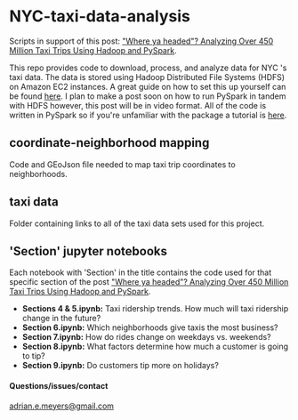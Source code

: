 # NYC-taxi-data-analysis
Scripts in support of this post: ["Where ya headed"? Analyzing Over 450 Million Taxi Trips Using Hadoop and PySpark](https://dailydatablog.wordpress.com/2018/01/27/where-ya-headed-analyzing-over-400-million-taxi-trips-using-hadoop-and-pyspark/). 

This repo provides code to download, process, and analyze data for NYC 's taxi data. The data is stored using Hadoop Distributed File Systems (HDFS) on Amazon EC2 instances. A great guide on how to set this up yourself can be found [here](http://www.novixys.com/blog/setup-apache-hadoop-cluster-aws-ec2/). I plan to make a post soon on how to run PySpark in tandem with HDFS however, this post will be in video format. All of the code is written in PySpark so if you're unfamiliar with the package a tutorial is [here](https://www.analyticsvidhya.com/blog/2016/10/spark-dataframe-and-operations/).

## coordinate-neighborhood mapping

Code and GEoJson file needed to map taxi trip coordinates to neighborhoods. 


## taxi data

Folder containing links to all of the taxi data sets used for this project. 


## 'Section' jupyter notebooks

Each notebook with 'Section' in the title contains the code used for that specific section of the post ["Where ya headed"? Analyzing Over 450 Million Taxi Trips Using Hadoop and PySpark](https://dailydatablog.wordpress.com/2018/01/27/where-ya-headed-analyzing-over-400-million-taxi-trips-using-hadoop-and-pyspark/). 

- **Sections 4 & 5.ipynb:** Taxi ridership trends. How much will taxi ridership change in the future? 
- **Section 6.ipynb:** Which neighborhoods give taxis the most business?
- **Section 7.ipynb:** How do rides change on weekdays vs. weekends?
- **Section 8.ipynb:** What factors determine how much a customer is going to tip?
- **Section 9.ipynb:** Do customers tip more on holidays?


#### Questions/issues/contact
<adrian.e.meyers@gmail.com>
